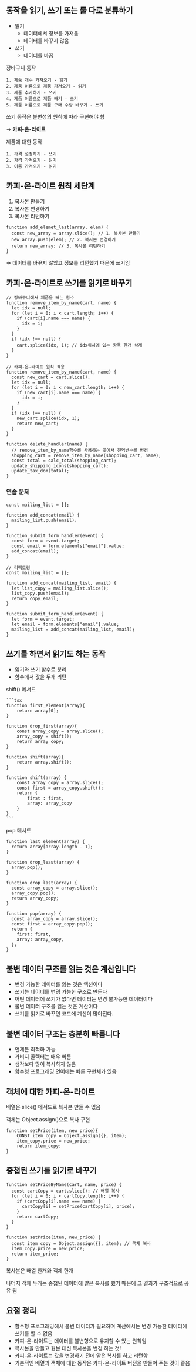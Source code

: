 ## 동작을 읽기, 쓰기 또는 둘 다로 분류하기

- 읽기
  - 데이터에서 정보를 가져옴
  - 데이터를 바꾸지 않음
- 쓰기
  - 데이터를 바꿈

장바구니 동작

```tsx
1. 제품 개수 가져오기 - 읽기
2. 제품 이름으로 제품 가져오기 - 읽기
3. 제품 추가하기 - 쓰기
4. 제품 이름으로 제품 빼기 - 쓰기
5. 제품 이름으로 제품 구매 수량 바꾸기 - 쓰기
```

쓰기 동작은 불변성의 원칙에 따라 구현해야 함

→ **카피-온-라이트**

제품에 대한 동작

```tsx
1. 가격 설정하기 - 쓰기
2. 가격 가져오기 - 읽기
3. 이름 가져오기 - 읽기
```

## 카피-온-라이트 원칙 세단계

1. 복사본 만들기
2. 복사본 변경하기
3. 복사본 리턴하기

```tsx
function add_elemet_last(array, elem) {
  const new_array = array.slice(); // 1. 복사본 만들기
  new_array.push(elem); // 2. 복사본 변경하기
  return new_array; // 3. 복사본 리턴하기
}
```

⇒ 데이터를 바꾸지 않았고 정보를 리턴했기 때문에 쓰기임

## 카피-온-라이트로 쓰기를 읽기로 바꾸기

```tsx
// 장바구니에서 제품을 빼는 함수
function remove_item_by_name(cart, name) {
  let idx = null;
  for (let i = 0; i < cart.length; i++) {
    if (cart[i].name === name) {
      idx = i;
    }
  }
  if (idx !== null) {
    cart.splice(idx, 1); // idx위치에 있는 항목 한개 삭제
  }
}

// 카피-온-라이트 원칙 적용
function remove_item_by_name(cart, name) {
  const new_cart = cart.slice();
  let idx = null;
  for (let i = 0; i < new_cart.length; i++) {
    if (new_cart[i].name === name) {
      idx = i;
    }
  }
  if (idx !== null) {
    new_cart.splice(idx, 1);
    return new_cart;
  }
}

function delete_handler(name) {
  // remove_item_by_name함수를 사용하는 곳에서 전역변수를 변경
  shopping_cart = remove_item_by_name(shopping_cart, name);
  const total = calc_total(shopping_cart);
  update_shipping_icons(shopping_cart);
  update_tax_dom(total);
}
```

### 연습 문제

```tsx
const mailing_list = [];

function add_concat(email) {
  mailing_list.push(email);
}

function submit_form_handler(event) {
  const form = event.target;
  const email = form.elements["email"].value;
  add_concat(email);
}

// 리팩토링
const mailing_list = [];

function add_concat(mailing_list, email) {
  let list_copy = mailing_list.slice();
  list_copy.push(email);
  return copy_email;
}

function submit_form_handler(event) {
  let form = event.target;
  let email = form.elements["email"].value;
  mailing_list = add_concat(mailing_list, email);
}
```

## 쓰기를 하면서 읽기도 하는 동작

- 읽기와 쓰기 함수로 분리
- 함수에서 값을 두개 리턴

shift() 메서드

    ```tsx
    function first_element(array){
        return array[0];
    }

    function drop_first(array){
    	const array_copy = array.slice();
    	array_copy = shift();
    	return array_copy;
    }

    function shift(array){
    	return array.shift();
    }

    function shift(array) {
        const array_copy = array.slice();
    	const first = array_copy.shift();
    	return {
    		first : first,
    		array: array_copy
    	}
    }
    ```

pop 메서드

```tsx
function last_element(array) {
  return array[array.length - 1];
}

function drop_least(array) {
  array.pop();
}

function drop_last(array) {
  const array_copy = array.slice();
  array_copy.pop();
  return array_copy;
}

function pop(array) {
  const array_copy = array.slice();
  const first = array_copy.pop();
  return {
    first: first,
    array: array_copy,
  };
}
```

## 불변 데이터 구조를 읽는 것은 계산입니다

- 변경 가능한 데이터를 읽는 것은 액션이다
- 쓰기는 데이터를 변경 가능한 구조로 만든다
- 어떤 데이터에 쓰기가 없다면 데이터는 변경 불가능한 데이터이다
- 불변 데이터 구조를 읽는 것은 계산이다
- 쓰기를 읽기로 바꾸면 코드에 계산이 많아진다.

## 불변 데이터 구조는 충분히 빠릅니다

- 언제든 최적화 가능
- 가비지 콜렉터는 매우 빠름
- 생각보다 많이 복사하지 않음
- 함수형 프로그래밍 언어에는 빠른 구현체가 있음

## 객체에 대한 카피-온-라이트

배열은 slice() 메서드로 복사본 만들 수 있음

객체는 Object.assign()으로 복사 구현

```tsx
function setPrice(item, new_price){
	CONST item_copy = Object.assign({}, item);
	item_copy.price = new_price;
	return item_copy;
}
```

## 중첩된 쓰기를 읽기로 바꾸기

```tsx
function setPriceByName(cart, name, price) {
  const cartCopy = cart.slice(); // 배열 복사
  for (let i = 0; i < cartCopy.length; i++) {
    if (cartCopy[i].name === name) {
      cartCopy[i] = setPrice(cartCopy[i], price);
    }
    return cartCopy;
  }
}

function setPrice(item, new_price) {
  const item_copy = Object.assign({}, item); // 객체 복사
  item_copy.price = new_price;
  return item_price;
}
```

복사본은 배열 한개와 객체 한개

나머지 객체 두개는 중첩된 데이터에 얕은 복사를 했기 때문에 그 결과가 구조적으로 공유 됨

## 요점 정리

- 함수형 프로그래밍에서 불변 데이터가 필요하며 계산에서는 변경 가능한 데이터에 쓰기를 할 수 없음
- 카피-온-라이트는 데이터를 불변형으로 유지할 수 있는 원칙임
- 복사본을 만들고 원본 대신 복사본을 변경 하는 것!
- 카피-온-라이트는 값을 변경하기 전에 얕은 복사를 하고 리턴함
- 기본적인 배열과 객체에 대한 동작은 카피-온-라이트 버전을 만들어 주는 것이 좋음
